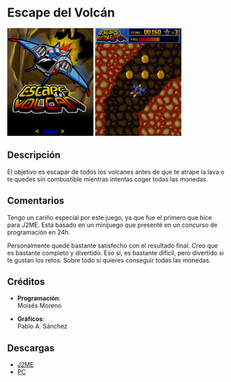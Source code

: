 # Escape del Volcán

[<img src="screenshots/Escape_menu.png" width="200"></img>](screenshots/Escape_menu.png)
[<img src="screenshots/Escape_game.png" width="200"></img>](screenshots/Escape_game.png)

## Descripción
El objetivo es escapar de todos los volcanes antes de que te atrape la lava o te quedes sin combustible mientras intentas coger todas las monedas.

## Comentarios
Tengo un cariño especial por este juego, ya que fue el primero que hice para J2ME. Está basado en un minijuego que presenté en un concurso de programación en 24h.

Personalmente quedé bastante satisfecho con el resultado final. Creo que es bastante completo y divertido. Eso sí, es bastante difícil, pero divertido si te gustan los retos. Sobre todo si quieres conseguir todas las monedas.

## Créditos
- **Programación**:<br>
Moisés Moreno

- **Gráficos**:<br>
Pablo A. Sánchez

## Descargas
- [J2ME](jars/j2me/EdV2_240x320.jar)
- [PC](jars/pc/EdV2.jar)